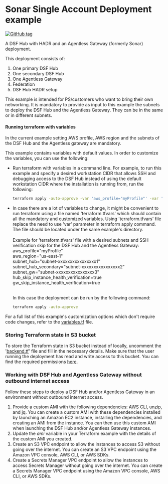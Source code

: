 # Sonar Single Account Deployment example
[![GitHub tag](https://img.shields.io/github/v/tag/imperva/dsfkit.svg)](https://github.com/imperva/dsfkit/tags)

A DSF Hub with HADR and an Agentless Gateway (formerly Sonar) deployment.

This deployment consists of:

1. One primary DSF Hub
2. One secondary DSF Hub
3. One Agentless Gateway
4. Federation
5. DSF Hub HADR setup

This example is intended for PS/customers who want to bring their own networking.
It is mandatory to provide as input to this example the subnets to deploy the DSF Hub and the Agentless Gateway.
They can be in the same or in different subnets.<br/>

#### Running terraform with variables
In the current example setting AWS profile, AWS region and the subnets of the DSF Hub and the Agentless gateway are mandatory.<br/>

This example contains variables with default values. In order to customize the variables, you can use the following:
* Run terraform with variables in a command line. For example, to run this example and specify a desired workstation CIDR that allows SSH and debugging access to the DSF Hub instead of using the default workstation CIDR where the installation is running from, run the following:
  ```bash
  terraform apply -auto-approve -var 'aws_profile="myProfile"' -var 'aws_region="us-east-1"' -var 'subnet_hub="subnet-xxxxxxxxxxxxxxxx1"' -var 'subnet_hub_secondary="subnet-xxxxxxxxxxxxxxxx2"' -var 'subnet_gw="subnet-xxxxxxxxxxxxxxxx3"' -var 'workstation_cidr=["10.0.0.0/24"]'
   ```
* In case there are a lot of variables to change, it might be convenient to run terraform using a file named 'terraform.tfvars' which should contain all the mandatory and customized variables. Using 'terraform.tfvars' file replace the need to use 'var' parameter in terraform apply command. The file should be located under the same example's directory.<br/><br/> 
Example for 'terraform.tfvars' file with a desired subnets and SSH verification skip for the DSF Hub and the Agentless Gateway:<br/> 
aws_profile="myProfile"<br/>
aws_region="us-east-1"<br/>
subnet_hub="subnet-xxxxxxxxxxxxxxxx1"<br/>
subnet_hub_secondary="subnet-xxxxxxxxxxxxxxxx2"<br/>
subnet_gw="subnet-xxxxxxxxxxxxxxxx3"<br/>
hub_skip_instance_health_verification=true<br/>
gw_skip_instance_health_verification=true<br/><br/>

  In this case the deployment can be run by the following command:
  ```bash
  terraform apply -auto-approve
   ```
For a full list of this example's customization options which don't require code changes, refer to the [variables.tf](./variables.tf) file.

### Storing Terraform state in S3 bucket
To store the Terraform state in S3 bucket instead of locally, uncomment the '[backend.tf](./backend.tf)' file and fill in the necessary details.
Make sure that the user running the deployment has read and write access to this bucket. You can find the required permissions [here](https://developer.hashicorp.com/terraform/language/settings/backends/s3#s3-bucket-permissions).

### Working with DSF Hub and Agentless Gateway without outbound internet access
Follow these steps to deploy a DSF Hub and/or Agentless Gateway in an environment without outbound internet access.
1. Provide a custom AMI with the following dependencies: AWS CLI, unzip, and jq. 
   You can create a custom AMI with these dependencies installed by launching an Amazon EC2 instance, installing the dependencies, and creating an AMI from the instance. 
   You can then use this custom AMI when launching the DSF Hub and/or Agentless Gateway instances.
2. Update the _ami_ variable in your Terraform example with the details of the custom AMI you created.
3. Create an S3 VPC endpoint to allow the instances to access S3 without going over the internet. You can create an S3 VPC endpoint using the Amazon VPC console, AWS CLI, or AWS SDKs.
4. Create a Secrets Manager VPC endpoint to allow the instances to access Secrets Manager without going over the internet. You can create a Secrets Manager VPC endpoint using the Amazon VPC console, AWS CLI, or AWS SDKs.
